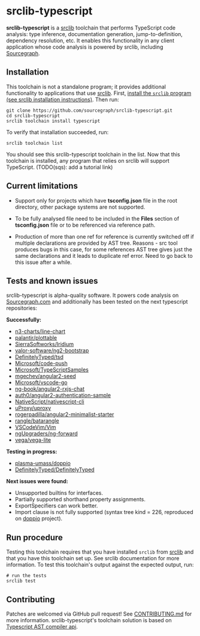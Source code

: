 # srclib-typescript
**srclib-typescript** is a [srclib](https://sourcegraph.com/sourcegraph/srclib)
toolchain that performs TypeScript code analysis: type inference,
documentation generation, jump-to-definition, dependency resolution, etc.
It enables this functionality in any client application whose code analysis is
powered by srclib, including [Sourcegraph](https://sourcegraph.com).
## Installation
This toolchain is not a standalone program; it provides additional functionality
to applications that use [srclib](https://srclib.org).
First,
[install the `srclib` program (see srclib installation instructions)](https://sourcegraph.com/sourcegraph/srclib).
Then run:
```
git clone https://github.com/sourcegraph/srclib-typescript.git
cd srclib-typescript
srclib toolchain install typescript
```
To verify that installation succeeded, run:
```
srclib toolchain list
```
You should see this srclib-typescript toolchain in the list.
Now that this toolchain is installed, any program that relies on srclib will support TypeScript.
(TODO(sqs): add a tutorial link)
## Current limitations
* Support only for projects which have **tsconfig.json** file in the root directory, other package systems are not supported.

* To be fully analysed file need to be included in the **Files** section of **tsconfig.json** file or to be referenced via reference path.  

* Production of more than one ref for reference is currently switched off if multiple declarations are provided by AST tree. Reasons - src tool produces bugs in this case, for some references AST tree gives just the same declarations and it leads to duplicate ref error. Need to go back to this issue after a while.

## Tests and known issues
srclib-typescript is alpha-quality software. It powers code analysis on
[Sourcegraph.com](https://sourcegraph.com) and additionally has been tested on the next typescript repositories:  

**Successfully:**
* [n3-charts/line-chart](https://sourcegraph.com/github.com/sourcegraph/srclib-typescript) 
* [palantir/plottable](https://github.com/palantir/plottable)
* [SierraSoftworks/Iridium](https://github.com/SierraSoftworks/Iridium)
* [valor-software/ng2-bootstrap](https://github.com/valor-software/ng2-bootstrap) 
* [DefinitelyTyped/tsd](https://github.com/DefinitelyTyped/tsd)
* [Microsoft/code-push](https://github.com/Microsoft/code-push)
* [Microsoft/TypeScriptSamples](https://github.com/Microsoft/TypeScriptSamples)
* [mgechev/angular2-seed](https://github.com/mgechev/angular2-seed)
* [Microsoft/vscode-go](https://github.com/Microsoft/vscode-go)
* [ng-book/angular2-rxjs-chat](https://github.com/ng-book/angular2-rxjs-chat)
* [auth0/angular2-authentication-sample](https://github.com/auth0/angular2-authentication-sample)
* [NativeScript/nativescript-cli](https://github.com/NativeScript/nativescript-cli)
* [uProxy/uproxy](https://github.com/uProxy/uproxy)
* [rogerpadilla/angular2-minimalist-starter](https://github.com/rogerpadilla/angular2-minimalist-starter)
* [rangle/batarangle](https://github.com/rangle/batarangle)
* [VSCodeVim/Vim](https://github.com/VSCodeVim/Vim)
* [ngUpgraders/ng-forward](https://github.com/ngUpgraders/ng-forward)
* [vega/vega-lite](https://github.com/vega/vega-lite)   

**Testing in progress:**
* [plasma-umass/doppio](https://github.com/plasma-umass/doppio) 
* [DefinitelyTyped/DefinitelyTyped](https://github.com/DefinitelyTyped/DefinitelyTyped) 

**Next issues were found:**
* Unsupported builtins for interfaces.
* Partially supported shorthand property assignments.
* ExportSpecifiers can work better.
* Import clause is not fully supported (syntax tree kind = 226, reproduced on [doppio](https://github.com/plasma-umass/doppio) project).

## Run procedure
Testing this toolchain requires that you have installed `srclib` from
[srclib](https://sourcegraph.com/sourcegraph/srclib) and that you have this
toolchain set up. See srclib documentation for more information.
To test this toolchain's output against the expected output, run:
```
# run the tests
srclib test
```
## Contributing
Patches are welcomed via GitHub pull request! See
[CONTRIBUTING.md](./CONTRIBUTING.md) for more information.
srclib-typescript's toolchain solution is based on [Typescript AST compiler api](https://github.com/Microsoft/TypeScript/wiki/Using-the-Compiler-API).

